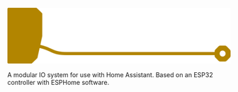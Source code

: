 ![HomeGPIO Logo](https://github.com/Hemmeln/HomeGPIO/blob/main/HomeGPIO_thight_s.png)


A modular IO system for use with Home Assistant. Based on an ESP32 controller with ESPHome software.
